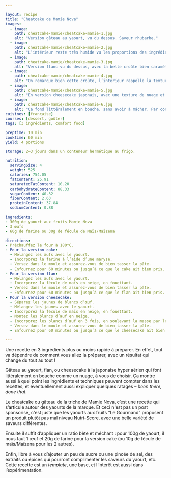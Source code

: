 ```yaml
---

layout: recipe
title: "Cheatcake de Mamie Nova"
images:
  - image:
    path: cheatcake-mamie/cheatcake-mamie-1.jpg
    alt: "Version gâteau au yaourt, vu du dessus. Saveur rhubarbe."
  - image:
    path: cheatcake-mamie/cheatcake-mamie-2.jpg
    alt: "L’intérieur reste très humide vu les proportions des ingrédients."
  - image:
    path: cheatcake-mamie/cheatcake-mamie-3.jpg
    alt: "Version flanc vu du dessus, avec la belle croûte bien caramélisée."
  - image:
    path: cheatcake-mamie/cheatcake-mamie-4.jpg
    alt: "On remarque bien cette croûte, l’intérieur rappelle la texture du flan, avec des morceaux de cerises griottes."
  - image:
    path: cheatcake-mamie/cheatcake-mamie-5.jpg
    alt: "En version cheesecake japonais, avec une texture de nuage et une saveur citron vert."
  - image:
    path: cheatcake-mamie/cheatcake-mamie-6.jpg
    alt: "Ça fond littéralement en bouche, sans avoir à mâcher. Par contre il faudra faire bien attention à la cuisson, le dessus ayant tendance à crâmer."
cuisines: [française]
courses: [dessert, goûter]
tags: [3 ingrédients, comfort food]

preptime: 10 min
cooktime: 60 min
yield: 4 portions

storage: 2–3 jours dans un conteneur hermétique au frigo.

nutrition:
  servingSize: 4
  weight: 525
  calories: 754.05
  fatContent: 25.91
  saturatedFatContent: 10.20
  carbohydrateContent: 88.33
  sugarContent: 40.32
  fiberContent: 2.63
  proteinContent: 37.84
  sodiumContent: 0.88

ingredients:
- 300g de yaourt aux fruits Mamie Nova
- 3 œufs
- 60g de farine ou 30g de fécule de Maïs/Maïzena

directions:
- Préchauffez le four à 180°C.
- Pour la version cake:
  - Mélangez les œufs avec le yaourt.
  - Incorporez la farine à l’aide d’une maryse.
  - Versez dans le moule et assurez-vous de bien tasser la pâte.
  - Enfournez pour 60 minutes ou jusqu’à ce que le cake ait bien pris.
- Pour la version flan:
  - Mélangez les œufs avec le yaourt.
  - Incorporez la fécule de maïs en neige, en fouettant.
  - Versez dans le moule et assurez-vous de bien tasser la pâte.
  - Enfournez pour 60 minutes ou jusqu’à ce que le flan ait bien pris.
- Pour la version cheesecake:
  - Séparez les jaunes de blancs d’œuf.
  - Mélangez les jaunes avec le yaourt.
  - Incorporez la fécule de maïs en neige, en fouettant.
  - Montez les blancs d’œuf en neige.
  - Incorporez les blancs d’œuf en 3 fois, en soulevant la masse par le dessous, et en essayant de conserver le maximum d’air dans la pâte.
  - Versez dans le moule et assurez-vous de bien tasser la pâte.
  - Enfournez pour 60 minutes ou jusqu’à ce que le cheesecake ait bien pris. Si le dessus carbonise, n’hésitez pas à placer du papier aluminium pendant la cuisson.

---
```


Une recette en 3 ingrédients plus ou moins rapide à préparer. En effet, tout va dépendre de comment vous allez la préparer, avec un résultat qui change du tout au tout&nbsp;!

Gâteau au yaourt, flan, ou cheesecake à la japonaise hyper aérien qui font littéralement en bouche comme un nuage, à vous de choisir. Ça montre aussi à quel point les ingrédients et techniques peuvent compter dans les recettes, et éventuellement aussi expliquer quelques ratages – <i lang="en">been there, done that</i>.

Le cheatcake ou gâteau de la triche de Mamie Nova, c’est une recette qui s’articule autour des yaourts de la marque. Et ceci n'est pas un post sponsorisé, c'est juste que les yaourts aux fruits “Le Gourmand” proposent un produit plutôt pas mal niveau Nutri-Score, avec une belle variété de saveurs différentes. 

Ensuite il suffit d’appliquer un ratio bête et méchant&nbsp;: pour 100g de yaourt, il nous faut 1 œuf et 20g de farine pour la version cake (ou 10g de fécule de maïs/Maïzena pour les 2 autres).

Enfin, libre à vous d’ajouter un peu de sucre ou une pincée de sel, des extraits ou épices qui pourront complimenter les saveurs du yaourt, etc. Cette recette est un <i lang="en">template</i>, une base, et l’intérêt est aussi dans l’expérimentation.